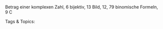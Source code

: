 Betrag einer komplexen Zahl, 6
bijektiv, 13
Bild, 12, 79
binomische Formeln, 9
C

   Tags & Topics:
   